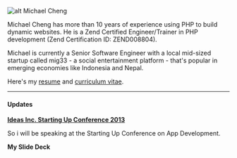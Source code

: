 ![alt Michael Cheng](http://www.gravatar.com/avatar/cad06c496d78923202f2c30444fab2ea.png?s=700)

Michael Cheng has more than 10 years of experience using PHP to build dynamic websites. He is a Zend Certified Engineer/Trainer in PHP development (Zend Certification ID: ZEND008804).

Michael is currently a Senior Software Engineer with a local mid-sized startup called mig33 - a social entertainment platform - that's popular in emerging economies like Indonesia and Nepal.

Here's my [resume](https://github.com/miccheng/coderkungfu-site/wiki/Resume) and [curriculum vitae](https://github.com/miccheng/coderkungfu-site/wiki/Curriculum-Vitae).

---

#### Updates

**[Ideas Inc. Starting Up Conference 2013](http://ideasinc.sg/startingup)**

So i will be speaking at the Starting Up Conference on App Development.

**My Slide Deck**

<script async class="speakerdeck-embed" data-id="593f3ae0f41b0130a2871a4cf8d5a7cc" data-ratio="1.2994923857868" src="//speakerdeck.com/assets/embed.js"></script>

